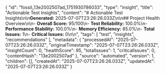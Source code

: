 {
  "id": "fossil_13e2002507ad_1751930786033",
  "type": "insight",
  "title": "Actionable Test Insights",
  "content": "# Actionable Test Insights\n\n**Generated:** 2025-07-07T23:26:26.033Z\n\n## Project Health Overview\n\n- **Overall Score:** 95/100\n- **Test Reliability:** 100.0%\n- **Performance Stability:** 100.0%\n- **Memory Efficiency:** 85.0%\n- **Total Issues:** 1\n- **Critical Issues:** 0\n\n",
  "tags": [
    "test",
    "insights",
    "recommendations"
  ],
  "metadata": {
    "processedAt": "2025-07-07T23:26:26.033Z",
    "originalTimestamp": "2025-07-07T23:26:26.033Z",
    "insightCount": 0,
    "healthScore": 95,
    "totalIssues": 1,
    "criticalIssues": 0,
    "contentHash": "13e2002507ad"
  },
  "source": "automated",
  "version": 1,
  "children": [],
  "createdAt": "2025-07-07T23:26:26.033Z",
  "updatedAt": "2025-07-07T23:26:26.033Z"
}